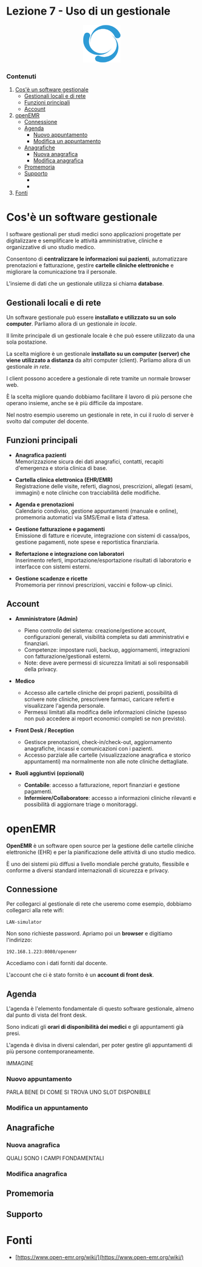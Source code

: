 # Lezione 7 - Uso di un gestionale

<p align="center" style="width=100%;">
  <img width="100px" src="img/openemr-logo.png"  border="0px">
</p>

### Contenuti

1. [Cos'è un software gestionale](#cosè-un-software-gestionale)
    - [Gestionali locali e di rete](#gestionali-locali-e-di-rete)
    - [Funzioni principali](#funzioni-principali)
    - [Account](#account)
1. [openEMR](#openemr)
    - [Connessione](#connessione)
    - [Agenda]()
        - [Nuovo appuntamento]()
        - [Modifica un appuntamento]()
    - [Anagrafiche]()
        - [Nuova anagrafica]()
        - [Modifica anagrafica]()
    - [Promemoria]()
    - [Supporto]()
        - []()
        - []()
1. [Fonti](#fonti)

<div style="page-break-after: always;"></div>


# Cos'è un software gestionale

I software gestionali per studi medici sono applicazioni progettate per digitalizzare e semplificare le attività amministrative, cliniche e organizzative di uno studio medico. 

Consentono di **centralizzare le informazioni sui pazienti**, automatizzare prenotazioni e fatturazione, gestire **cartelle cliniche elettroniche** e migliorare la comunicazione tra il personale.

L'insieme di dati che un gestionale utilizza si chiama **database**.

## Gestionali locali e di rete

Un software gestionale può essere **installato e utilizzato su un solo computer**. Parliamo allora di un gestionale *in locale*.

Il limite principale di un gestionale locale è che può essere utilizzato da una sola postazione.

La scelta migliore è un gestionale **installato su un computer (server) che viene utilizzato a distanza** da altri computer  (client). Parliamo allora di un gestionale *in rete*. 

I client possono accedere a gestionale di rete tramite un normale browser web.

È la scelta migliore quando dobbiamo facilitare il lavoro di più persone che operano insieme, anche se è più difficile da impostare.

Nel nostro esempio useremo un gestionale in rete, in cui il ruolo di server è svolto dal computer del docente.

## Funzioni principali

- **Anagrafica pazienti**  
  Memorizzazione sicura dei dati anagrafici, contatti, recapiti d'emergenza e storia clinica di base.

- **Cartella clinica elettronica (EHR/EMR)**  
  Registrazione delle visite, referti, diagnosi, prescrizioni, allegati (esami, immagini) e note cliniche con tracciabilità delle modifiche.

- **Agenda e prenotazioni**  
  Calendario condiviso, gestione appuntamenti (manuale e online), promemoria automatici via SMS/Email e lista d'attesa.

- **Gestione fatturazione e pagamenti**  
  Emissione di fatture e ricevute, integrazione con sistemi di cassa/pos, gestione pagamenti, note spese e reportistica finanziaria.

- **Refertazione e integrazione con laboratori**  
  Inserimento referti, importazione/esportazione risultati di laboratorio e interfacce con sistemi esterni.

- **Gestione scadenze e ricette**  
  Promemoria per rinnovi prescrizioni, vaccini e follow-up clinici.

## Account

- **Amministratore (Admin)**  
  - Pieno controllo del sistema: creazione/gestione account, configurazioni generali, visibilità completa su dati amministrativi e finanziari.  
  - Competenze: impostare ruoli, backup, aggiornamenti, integrazioni con fatturazione/gestionali esterni.  
  - Note: deve avere permessi di sicurezza limitati ai soli responsabili della privacy.

- **Medico**  
  - Accesso alle cartelle cliniche dei propri pazienti, possibilità di scrivere note cliniche, prescrivere farmaci, caricare referti e visualizzare l'agenda personale.  
  - Permessi limitati alla modifica delle informazioni cliniche (spesso non può accedere ai report economici completi se non previsto).

- **Front Desk / Reception**  
  - Gestisce prenotazioni, check-in/check-out, aggiornamento anagrafiche, incassi e comunicazioni con i pazienti.  
  - Accesso parziale alle cartelle (visualizzazione anagrafica e storico appuntamenti) ma normalmente non alle note cliniche dettagliate.

- **Ruoli aggiuntivi (opzionali)**  
  - **Contabile**: accesso a fatturazione, report finanziari e gestione pagamenti.  
  - **Infermiere/Collaboratore**: accesso a informazioni cliniche rilevanti e possibilità di aggiornare triage o monitoraggi.

<div style="page-break-after: always;"></div>

# openEMR

**OpenEMR** è un software open source per la gestione delle cartelle cliniche elettroniche (EHR) e per la pianificazione delle attività di uno studio medico.

È uno dei sistemi più diffusi a livello mondiale perché gratuito, flessibile e conforme a diversi standard internazionali di sicurezza e privacy.

## Connessione

Per collegarci al gestionale di rete che useremo come esempio, dobbiamo collegarci alla rete wifi:

    LAN-simulator

Non sono richieste password. Apriamo poi un **browser** e digitiamo l'indirizzo:

    192.168.1.223:8080/openemr

Accediamo con i dati forniti dal docente.

L'account che ci è stato fornito è un **account di front desk**.

## Agenda

L'agenda è l'elemento fondamentale di questo software gestionale, almeno dal punto di vista del front desk.

Sono indicati gli **orari di disponibilità dei medici** e gli appuntamenti già presi.

L'agenda è divisa in diversi calendari, per poter gestire gli appuntamenti di più persone contemporaneamente.

IMMAGINE

### Nuovo appuntamento

PARLA BENE DI COME SI TROVA UNO SLOT DISPONIBILE

### Modifica un appuntamento

## Anagrafiche

### Nuova anagrafica

QUALI SONO I CAMPI FONDAMENTALI

### Modifica anagrafica

## Promemoria



## Supporto


<div style="page-break-after: always;"></div>

# Fonti
- [https://www.open-emr.org/wiki/](https://www.open-emr.org/wiki/)
